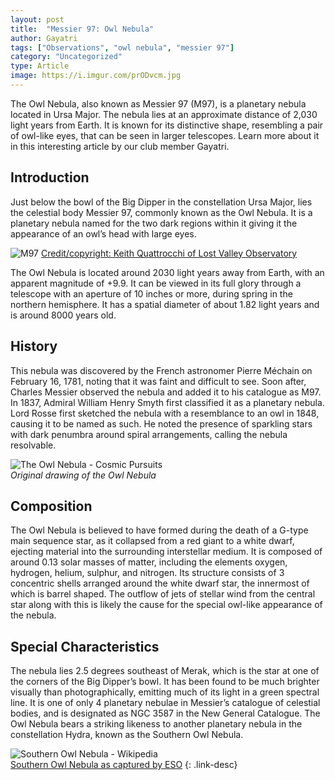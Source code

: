 ```yaml
---
layout: post
title:  "Messier 97: Owl Nebula"
author: Gayatri
tags: ["Observations", "owl nebula", "messier 97"]
category: "Uncategorized"
type: Article
image: https://i.imgur.com/prODvcm.jpg
---
```


The Owl Nebula, also known as Messier 97 (M97), is a planetary nebula located in Ursa Major. The nebula lies at an approximate distance of 2,030 light years from Earth. It is known for its distinctive shape, resembling a pair of owl-like eyes, that can be seen in larger telescopes. Learn more about it in this interesting article by our club member Gayatri.

## Introduction

Just below the bowl of the Big Dipper in the constellation Ursa Major, lies the celestial body Messier 97, commonly known as the Owl Nebula. It is a planetary nebula named for the two dark regions within it giving it the appearance of an owl’s head with large eyes.

![M97](https://i.imgur.com/g7Z0p0P.jpg)
[Credit/copyright: Keith Quattrocchi of Lost Valley Observatory](http://www.lostvalleyobservatory.com/m97.html)

The Owl Nebula is located around 2030 light years away from Earth, with an apparent magnitude of +9.9. It can be viewed in its full glory through a telescope with an aperture of 10 inches or more, during spring in the northern hemisphere. It has a spatial diameter of about 1.82 light years and is around 8000 years old.

## History

This nebula was discovered by the French astronomer Pierre Méchain on February 16, 1781, noting that it was faint and difficult to see. Soon after, Charles Messier observed the nebula and added it to his catalogue as M97. In 1837, Admiral William Henry Smyth first classified it as a planetary nebula. Lord Rosse first sketched the nebula with a resemblance to an owl in 1848, causing it to be named as such. He noted the presence of sparkling stars with dark penumbra around spiral arrangements, calling the nebula resolvable.

![The Owl Nebula - Cosmic Pursuits](http://cosmicpursuits.com/wp-content/uploads/2015/05/m97-owl-nebula.jpg)
\
*Original drawing of the Owl Nebula*

## Composition

The Owl Nebula is believed to have formed during the death of a G-type main sequence star, as it collapsed from a red giant to a white dwarf, ejecting material into the surrounding interstellar medium. It is composed of around 0.13 solar masses of matter, including the elements oxygen, hydrogen, helium, sulphur, and nitrogen. Its structure consists of 3 concentric shells arranged around the white dwarf star, the innermost of which is barrel shaped. The outflow of jets of stellar wind from the central star along with this is likely the cause for the special owl-like appearance of the nebula.

## Special Characteristics

The nebula lies 2.5 degrees southeast of Merak, which is the star at one of the corners of the Big Dipper’s bowl. It has been found to be much brighter visually than photographically, emitting much of its light in a green spectral line. It is one of only 4 planetary nebulae in Messier’s catalogue of celestial bodies, and is designated as NGC 3587 in the New General Catalogue. The Owl Nebula bears a striking likeness to another planetary nebula in the constellation Hydra, known as the Southern Owl Nebula.

![Southern Owl Nebula - Wikipedia](https://upload.wikimedia.org/wikipedia/commons/0/0f/Eso1532a.jpg)
\
[Southern Owl Nebula as captured by ESO](https://www.eso.org/public/news/eso1532/)
{: .link-desc}

